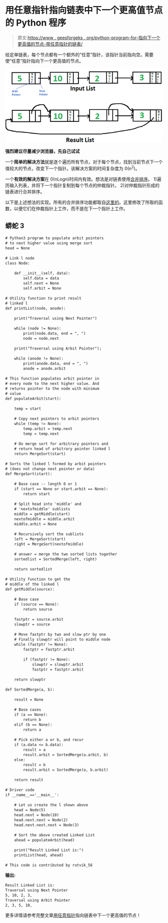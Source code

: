 # 用任意指针指向链表中下一个更高值节点的 Python 程序

> 原文:[https://www . geesforgeks . org/python-program-for-指向下一个更高值的节点-带任意指针的链表/](https://www.geeksforgeeks.org/python-program-for-pointing-to-next-higher-value-node-in-a-linked-list-with-an-arbitrary-pointer/)

给定单链表，每个节点都有一个额外的“任意”指针，该指针当前指向空。需要使“任意”指针指向下一个更高值的节点。

![listwithArbit](img/8169f1fd5a3a7a6cf9da279cda5846a5.png)

**强烈建议尽量减少浏览器，先自己试试**

一个**简单的解决方法**就是逐个遍历所有节点，对于每个节点，找到当前节点下一个值较大的节点，改变下一个指针。该解决方案的时间复杂度为 0(n<sup>2</sup>)。

一个**有效的解决方案**在 0(nLogn)时间内有效。想法是对链表使用[合并排序](https://www.geeksforgeeks.org/merge-sort-for-linked-list/)。
1)遍历输入列表，并将下一个指针复制到每个节点的仲裁指针。
2)对仲裁指针形成的链表进行合并排序。

以下是上述想法的实现。所有的合并排序功能都取自[这里的](https://www.geeksforgeeks.org/merge-sort-for-linked-list/)。这里修改了所取的函数，以便它们在仲裁指针上工作，而不是在下一个指针上工作。

## 蟒蛇 3

```
# Python3 program to populate arbit pointers 
# to next higher value using merge sort
head = None

# Link l node 
class Node:

    def __init__(self, data):        
        self.data = data
        self.next = None
        self.arbit = None

# Utility function to print result 
# linked l
def printList(node, anode):

    print("Traversal using Next Pointer")

    while (node != None):
        print(node.data, end = ", ")
        node = node.next

    print("Traversal using Arbit Pointer");

    while (anode != None):
        print(anode.data, end = ", ")
        anode = anode.arbit

# This function populates arbit pointer in 
# every node to the next higher value. And
# returns pointer to the node with minimum
# value
def populateArbit(start):

    temp = start

    # Copy next pointers to arbit pointers
    while (temp != None):
        temp.arbit = temp.next
        temp = temp.next

    # Do merge sort for arbitrary pointers and
    # return head of arbitrary pointer linked l
    return MergeSort(start)

# Sorts the linked l formed by arbit pointers 
# (does not change next pointer or data)
def MergeSort(start):

    # Base case -- length 0 or 1 
    if (start == None or start.arbit == None):
        return start

    # Split head into 'middle' and
    # 'nextofmiddle' sublists 
    middle = getMiddle(start)
    nextofmiddle = middle.arbit
    middle.arbit = None

    # Recursively sort the sublists 
    left = MergeSort(start)
    right = MergeSort(nextofmiddle)

    # answer = merge the two sorted lists together 
    sortedlist = SortedMerge(left, right)

    return sortedlist

# Utility function to get the 
# middle of the linked l
def getMiddle(source):

    # Base case
    if (source == None):
        return source

    fastptr = source.arbit
    slowptr = source

    # Move fastptr by two and slow ptr by one 
    # Finally slowptr will point to middle node
    while (fastptr != None):
        fastptr = fastptr.arbit

        if (fastptr != None):
            slowptr = slowptr.arbit
            fastptr = fastptr.arbit

    return slowptr

def SortedMerge(a, b):

    result = None

    # Base cases 
    if (a == None):
        return b
    elif (b == None):
        return a

    # Pick either a or b, and recur 
    if (a.data <= b.data):
        result = a
        result.arbit = SortedMerge(a.arbit, b)
    else:
        result = b
        result.arbit = SortedMerge(a, b.arbit)

    return result

# Driver code
if __name__=='__main__':

    # Let us create the l shown above 
    head = Node(5)
    head.next = Node(10)
    head.next.next = Node(2)
    head.next.next.next = Node(3)

    # Sort the above created Linked List 
    ahead = populateArbit(head)

    print("Result Linked List is:")
    printList(head, ahead)

# This code is contributed by rutvik_56 
```

**输出:**

```
Result Linked List is:
Traversal using Next Pointer
5, 10, 2, 3,
Traversal using Arbit Pointer
2, 3, 5, 10,
```

更多详情请参考完整文章[用任意指针](https://www.geeksforgeeks.org/point-to-next-higher-value-node-in-a-linked-list-with-an-arbitrary-pointer/)指向链表中下一个更高值的节点！